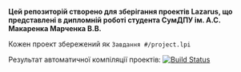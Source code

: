 **Цей репозиторій створено для зберігання проектів Lazarus, що представлені в дипломній роботі студента СумДПУ ім. А.С. Макаренка Марченка В.В.**

Кожен проект збережений як `Завдання #/project.lpi`

Результат автоматичної компіляції проектів:
[![Build Status](https://img.shields.io/travis/KaMeHb-UA/Diploma-18.svg?style=flat-square)](https://travis-ci.org/KaMeHb-UA/Diploma-18)